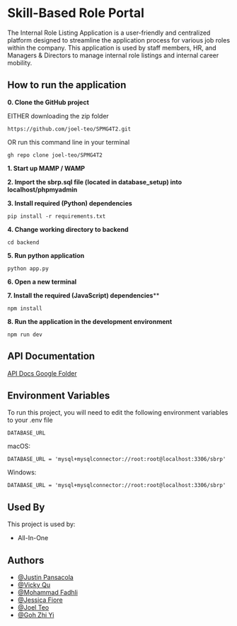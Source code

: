 
# Skill-Based Role Portal

The Internal Role Listing Application is a user-friendly and centralized platform designed to streamline the application process for various job roles within the company. This application is used by staff members, HR, and Managers & Directors to manage internal role listings and internal career mobility.


## How to run the application
**0. Clone the GitHub project**

EITHER downloading the zip folder 

    https://github.com/joel-teo/SPMG4T2.git


OR run this command line in your terminal

    gh repo clone joel-teo/SPMG4T2


**1. Start up MAMP / WAMP**

**2. Import the sbrp.sql file (located in database_setup) into localhost/phpmyadmin**

**3. Install required (Python) dependencies**
    
    pip install -r requirements.txt
    
**4. Change working directory to backend**

    cd backend

**5. Run python application**

    python app.py

**6. Open a new terminal**

**7. Install the required (JavaScript) dependencies****

    npm install

**8. Run the application in the development environment**

    npm run dev


## API Documentation

[API Docs Google Folder](https://drive.google.com/drive/folders/1LRD6al02ToTOjql-_mKQAYrCdwxRX_ia)


## Environment Variables

To run this project, you will need to edit the following environment variables to your .env file

`DATABASE_URL`

macOS:
```
DATABASE_URL = 'mysql+mysqlconnector://root:root@localhost:3306/sbrp'
```

Windows:
```
DATABASE_URL = 'mysql+mysqlconnector://root:root@localhost:3306/sbrp'
```


## Used By

This project is used by:

- All-In-One


## Authors

- [@Justin Pansacola](https://www.github.com/JustinPansacola)
- [@Vicky Qu](https://www.github.com/vickyyqu)
- [@Mohammad Fadhli](https://www.github.com/mohammadfadhli)
- [@Jessica Fiore](https://www.github.com/jessicafiore09)
- [@Joel Teo](https://www.github.com/joel-teo)
- [@Goh Zhi Yi](https://www.github.com/zzz-zhiyi)





<!-- # Vue 3 + Vite

This template should help get you started developing with Vue 3 in Vite. The template uses Vue 3 `<script setup>` SFCs, check out the [script setup docs](https://v3.vuejs.org/api/sfc-script-setup.html#sfc-script-setup) to learn more.

## Recommended IDE Setup

- [VS Code](https://code.visualstudio.com/) + [Volar](https://marketplace.visualstudio.com/items?itemName=Vue.volar) (and disable Vetur) + [TypeScript Vue Plugin (Volar)](https://marketplace.visualstudio.com/items?itemName=Vue.vscode-typescript-vue-plugin). -->
